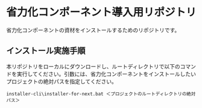 # 省力化コンポーネント導入用リポジトリ

省力化コンポーネントの資材をインストールするためのリポジトリです。

## インストール実施手順

本リポジトリをローカルにダウンロードし、ルートディレクトリで以下のコマンドを実行してください。引数には、省力化コンポーネントをインストールしたいプロジェクトの絶対パスを指定してください。

    installer-cli\installer-for-next.bat ＜プロジェクトのルートディレクトリの絶対パス＞
